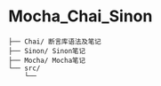 # Mocha_Chai_Sinon
```
├── Chai/ 断言库语法及笔记
├── Sinon/ Sinon笔记
├── Mocha/ Mocha笔记
└── src/
    └──
```

